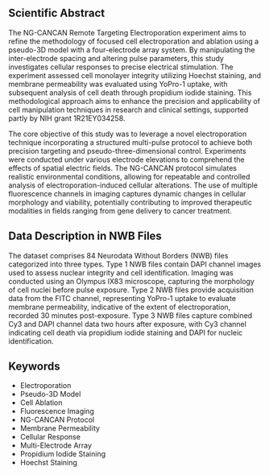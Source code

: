 ## Scientific Abstract

The NG-CANCAN Remote Targeting Electroporation experiment aims to refine the methodology of focused cell electroporation and ablation using a pseudo-3D model with a four-electrode array system. By manipulating the inter-electrode spacing and altering pulse parameters, this study investigates cellular responses to precise electrical stimulation. The experiment assessed cell monolayer integrity utilizing Hoechst staining, and membrane permeability was evaluated using YoPro-1 uptake, with subsequent analysis of cell death through propidium iodide staining. This methodological approach aims to enhance the precision and applicability of cell manipulation techniques in research and clinical settings, supported partly by NIH grant 1R21EY034258.

The core objective of this study was to leverage a novel electroporation technique incorporating a structured multi-pulse protocol to achieve both precision targeting and pseudo-three-dimensional control. Experiments were conducted under various electrode elevations to comprehend the effects of spatial electric fields. The NG-CANCAN protocol simulates realistic environmental conditions, allowing for repeatable and controlled analysis of electroporation-induced cellular alterations. The use of multiple fluorescence channels in imaging captures dynamic changes in cellular morphology and viability, potentially contributing to improved therapeutic modalities in fields ranging from gene delivery to cancer treatment.

## Data Description in NWB Files

The dataset comprises 84 Neurodata Without Borders (NWB) files categorized into three types. Type 1 NWB files contain DAPI channel images used to assess nuclear integrity and cell identification. Imaging was conducted using an Olympus IX83 microscope, capturing the morphology of cell nuclei before pulse exposure. Type 2 NWB files provide acquisition data from the FITC channel, representing YoPro-1 uptake to evaluate membrane permeability, indicative of the extent of electroporation, recorded 30 minutes post-exposure. Type 3 NWB files capture combined Cy3 and DAPI channel data two hours after exposure, with Cy3 channel indicating cell death via propidium iodide staining and DAPI for nucleic identification.

## Keywords

- Electroporation
- Pseudo-3D Model
- Cell Ablation
- Fluorescence Imaging
- NG-CANCAN Protocol
- Membrane Permeability
- Cellular Response
- Multi-Electrode Array
- Propidium Iodide Staining
- Hoechst Staining